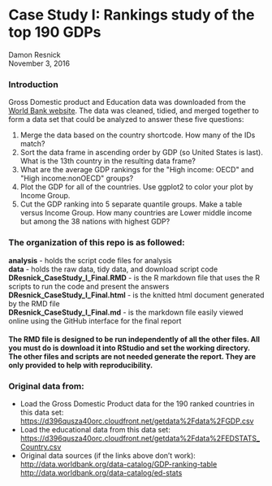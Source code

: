 # Case Study I: Rankings study of the top 190 GDPs
Damon Resnick  
November  3, 2016  

### Introduction
Gross Domestic product and Education data was downloaded from the [World Bank website](http://www.worldbank.org/). The data was cleaned, tidied, and merged together to form a data set that could be analyzed to answer these five questions:  

1)  Merge the data based on the country shortcode. How many of the IDs match?     
2)  Sort the data frame in ascending order by GDP (so United States is last). What is the 13th country in the resulting data frame?  
3)  What are the average GDP rankings for the "High income: OECD" and "High income:nonOECD" groups?  
4)  Plot the GDP for all of the countries. Use ggplot2 to color your plot by Income Group.  
5)  Cut the GDP ranking into 5 separate quantile groups. Make a table versus Income Group. How many countries are Lower middle income but among the 38 nations with highest GDP?   

### The organization of this repo is as followed:  
**analysis** - holds the script code files for analysis    
**data** - holds the raw data, tidy data, and download script code  
**DResnick_CaseStudy_I_Final.RMD** - is the R markdown file that uses the R scripts to run the code and present the answers  
**DResnick_CaseStudy_I_Final.html** - is the knitted html document generated by the RMD file  
**DResnick_CaseStudy_I_Final.md** - is the markdown file easily viewed online using the GitHub interface for the final report  

#### The RMD file is designed to be run independently  of all the other files. All you must do is download it into RStudio and set the working directory.  The other files and scripts are not needed generate the report.  They are only provided to help with reproducibility.

### Original data from:
- Load the Gross Domestic Product data for the 190 ranked countries in this data set:
  https://d396qusza40orc.cloudfront.net/getdata%2Fdata%2FGDP.csv
- Load the educational data from this data set:
  https://d396qusza40orc.cloudfront.net/getdata%2Fdata%2FEDSTATS_Country.csv
- Original data sources (if the links above don’t work):
  http://data.worldbank.org/data-catalog/GDP-ranking-table
  http://data.worldbank.org/data-catalog/ed-stats
